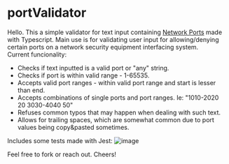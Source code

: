 # portValidator

Hello. This a simple validator for text input containing <a href="https://en.wikipedia.org/wiki/Port_(computer_networking)">Network Ports</a> made with Typescript.
Main use is for validating user input for allowing/denying certain ports on a network security equipment interfacing system.
<br>
Current funcionality:
<ul>

<li>
Checks if text inputted is a valid port or "any" string.
</li>

<li>
Checks if port is within valid range - 1-65535.
</li>

<li>
Accepts valid port ranges - within valid port range and start is lesser than end.
</li>

<li>
Accepts combinations of single ports and port ranges. Ie: "1010-2020 20 3030-4040 50"
</li>


<li>
Refuses common typos that may happen when dealing with such text.
</li>

<li>
Allows for trailing spaces, which are somewhat common due to port values being copy&pasted sometimes.
</li>

</ul>

Includes some tests made with Jest:
![image](https://user-images.githubusercontent.com/75806115/190468358-b7f82630-7659-45dc-8eea-6def294557a7.png)


Feel free to fork or reach out. Cheers!
